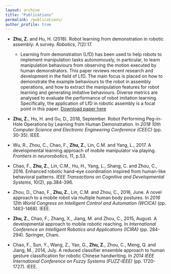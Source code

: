 ```yaml
---
layout: archive
title: "Publications"
permalink: /publications/
author_profile: true
---
```



* **Zhu, Z.** and Hu, H. (2018). Robot learning from demonstration in robotic assembly: A survey. <var>Robotics</var>, 7(2):17.
    * Learning from demonstration (LfD) has been used to help robots to implement manipulation tasks autonomously, in particular, to learn manipulation behaviours from observing the motion executed by human demonstrators. This paper reviews recent research and development in the field of LfD. The main focus is placed on how to demonstrate the example behaviours to the robot in assembly operations, and how to extract the manipulation features for robot learning and generating imitative behaviours. Diverse metrics are analysed to evaluate the performance of robot imitation learning. Specifically, the application of LfD in robotic assembly is a focal point in this paper. [Download paper here](http://zuyuanzhu.github.io/files/Zhu2018-Survey.pdf)

* **Zhu, Z.**, Hu, H. and Gu, D., 2018, September. Robot Performing Peg-in-Hole Operations by Learning from Human Demonstration. In <var>2018 10th Computer Science and Electronic Engineering Conference (CEEC)</var> (pp. 30-35). IEEE.

* Wu, R., Zhou, C., Chao, F., **Zhu, Z.**, Lin, C.M. and Yang, L., 2017. A developmental learning approach of mobile manipulator via playing. <var>Frontiers in neurorobotics</var>, 11, p.53.

* Chao, F., **Zhu, Z.**, Lin, C.M., Hu, H., Yang, L., Shang, C. and Zhou, C., 2016. Enhanced robotic hand–eye coordination inspired from human-like behavioral patterns. <var>IEEE Transactions on Cognitive and Developmental Systems</var>, 10(2), pp.384-396.

* Zhou, D., Chao, F., **Zhu, Z.**, Lin, C.M. and Zhou, C., 2016, June. A novel approach to a mobile robot via multiple human body postures. In <var>2016 12th World Congress on Intelligent Control and Automation (WCICA)</var> (pp. 1463-1468). IEEE.

* **Zhu, Z.**, Chao, F., Zhang, X., Jiang, M. and Zhou, C., 2015, August. A developmental approach to mobile robotic reaching. In <var>International Conference on Intelligent Robotics and Applications (ICIRA)</var> (pp. 284-294). Springer, Cham.

* Chao, F., Sun, Y., Wang, Z., Yao, G., **Zhu, Z.**, Zhou, C., Meng, Q. and Jiang, M., 2014, July. A reduced classifier ensemble approach to human gesture classification for robotic Chinese handwriting. In <var>2014 IEEE International Conference on Fuzzy Systems (FUZZ-IEEE)</var> (pp. 1720-1727). IEEE.





<!-- {% if author.googlescholar %}
  You can also find my articles on <u><a href="{{author.googlescholar}}">my Google Scholar profile</a>.</u>
{% endif %}

{% include base_path %}

{% for post in site.publications reversed %}
  {% include archive-single.html %}
{% endfor %} -->
